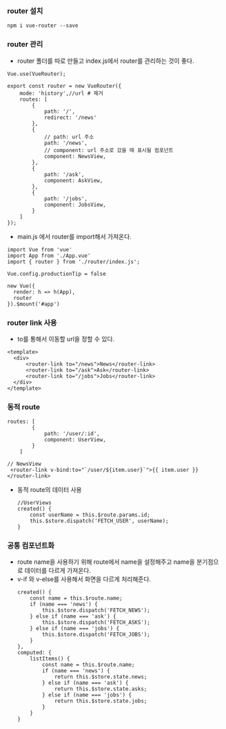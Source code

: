 ### router 설치
```
npm i vue-router --save
```

### router 관리
- router 폴더를 따로 만들고 index.js에서 router를 관리하는 것이 좋다.
```
Vue.use(VueRouter);

export const router = new VueRouter({
    mode: 'history',//url # 제거
    routes: [
        {
            path: '/',
            redirect: '/news'
        },
        {
            // path: url 주소
            path: '/news',
            // component: url 주소로 갔을 때 표시될 컴포넌트
            component: NewsView,
        },
        {
            path: '/ask',
            component: AskView,
        },
        {
            path: '/jobs',
            component: JobsView,
        }
    ]
});
```

- main.js 에서 router를 import해서 가져온다.
```
import Vue from 'vue'
import App from './App.vue'
import { router } from './router/index.js';

Vue.config.productionTip = false

new Vue({
  render: h => h(App),
  router
}).$mount('#app')

```

### router link 사용
- to를 통해서 이동할 url을 정할 수 있다.
```
<template>
  <div>
      <router-link to="/news">News</router-link>
      <router-link to="/ask">Ask</router-link>
      <router-link to="/jobs">Jobs</router-link>
  </div>
</template>
```

### 동적 route
```
routes: [
        {
            path: '/user/:id',
            component: UserView,
        }
    ]

// NewsView
 <router-link v-bind:to="`/user/${item.user}`">{{ item.user }}</router-link>
```
- 동적 route의 데이터 사용
    ```
    //UserViews
    created() {
        const userName = this.$route.params.id;
        this.$store.dispatch('FETCH_USER', userName);
    }
    ```

### 공통 컴포넌트화 
- route name을 사용하기 위해 route에서 name을 설정해주고 name을 분기점으로 데이터를 다르게 가져온다.
- v-if 와 v-else를 사용해서 화면을 다르게 처리해준다.
    ```
    created() {
        const name = this.$route.name;
        if (name === 'news') {
            this.$store.dispatch('FETCH_NEWS');
        } else if (name === 'ask') {
            this.$store.dispatch('FETCH_ASKS');
        } else if (name === 'jobs') {
            this.$store.dispatch('FETCH_JOBS');
        }
    },
    computed: {
        listItems() {
            const name = this.$route.name;
            if (name === 'news') {
                return this.$store.state.news;
            } else if (name === 'ask') {
                return this.$store.state.asks;
            } else if (name === 'jobs') {
                return this.$store.state.jobs;
            }
        }
    }
    ```